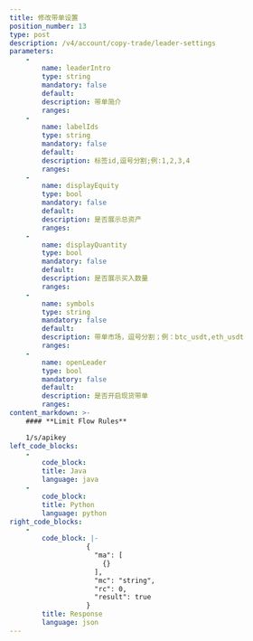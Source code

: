 ```yaml
---
title: 修改带单设置
position_number: 13
type: post
description: /v4/account/copy-trade/leader-settings
parameters:
    -
        name: leaderIntro
        type: string
        mandatory: false
        default:
        description: 带单简介
        ranges:
    -
        name: labelIds
        type: string
        mandatory: false
        default:
        description: 标签id,逗号分割;例:1,2,3,4
        ranges:
    -
        name: displayEquity
        type: bool
        mandatory: false
        default:
        description: 是否展示总资产
        ranges:
    -
        name: displayQuantity
        type: bool
        mandatory: false
        default:
        description: 是否展示买入数量
        ranges:
    -
        name: symbols
        type: string
        mandatory: false
        default:
        description: 带单市场，逗号分割；例：btc_usdt,eth_usdt
        ranges:
    -
        name: openLeader
        type: bool
        mandatory: false
        default:
        description: 是否开启现货带单
        ranges:
content_markdown: >-
    #### **Limit Flow Rules**

    1/s/apikey
left_code_blocks:
    -
        code_block:
        title: Java
        language: java
    -
        code_block:
        title: Python
        language: python
right_code_blocks:
    -
        code_block: |-
                   {
                     "ma": [
                       {}
                     ],
                     "mc": "string",
                     "rc": 0,
                     "result": true
                   }
        title: Response
        language: json
---
```

